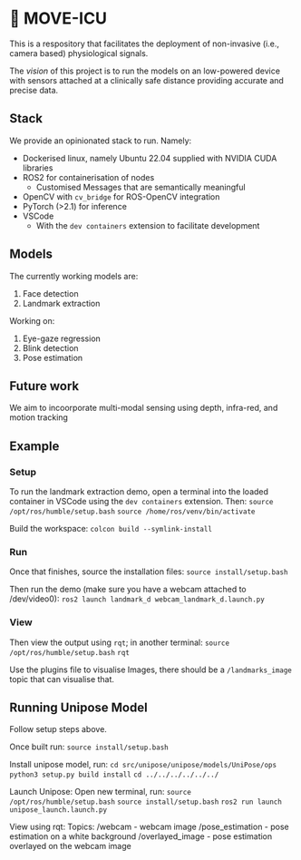 # 🎯 MOVE-ICU

This is a respository that facilitates the deployment of non-invasive (i.e., camera based) physiological signals.

The _vision_ of this project is to run the models on an low-powered device with sensors attached at a clinically safe distance 
providing accurate and precise data.

## Stack
We provide an opinionated stack to run. Namely:

- Dockerised linux, namely Ubuntu 22.04 supplied with NVIDIA CUDA libraries
- ROS2 for containerisation of nodes
  - Customised Messages that are semantically meaningful
- OpenCV with `cv_bridge` for ROS-OpenCV integration
- PyTorch (>2.1) for inference
- VSCode
  - With the `dev containers` extension to facilitate development

## Models 
The currently working models are:

1. Face detection
2. Landmark extraction

Working on:
1. Eye-gaze regression
2. Blink detection
3. Pose estimation

## Future work
We aim to incoorporate multi-modal sensing using depth, infra-red, and motion tracking

## Example

### Setup
To run the landmark extraction demo, open a terminal into the loaded container in VSCode using the `dev containers` extension. Then:
`source /opt/ros/humble/setup.bash`
`source /home/ros/venv/bin/activate`

Build the workspace:
`colcon build --symlink-install`

### Run
Once that finishes, source the installation files:
`source install/setup.bash`

Then run the demo (make sure you have a webcam attached to /dev/video0):
`ros2 launch landmark_d webcam_landmark_d.launch.py`

### View
Then view the output using `rqt`; in another terminal:
`source /opt/ros/humble/setup.bash`
`rqt`

Use the plugins file to visualise Images, there should be a `/landmarks_image` topic that can visualise that.

## Running Unipose Model 

Follow setup steps above. 

Once built run:
`source install/setup.bash`

Install unipose model, run:
`cd src/unipose/unipose/models/UniPose/ops`
`python3 setup.py build install`
`cd ../../../../../../`

Launch Unipose: 
Open new terminal, run: 
`source /opt/ros/humble/setup.bash`
`source install/setup.bash`
`ros2 run launch unipose_launch.launch.py`

View using rqt: 
Topics: 
/webcam - webcam image
/pose_estimation - pose estimation on a white background
/overlayed_image - pose estimation overlayed on the webcam image





